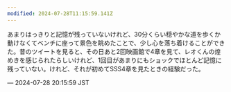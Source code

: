 ```yaml
---
modified: 2024-07-28T11:15:59.141Z
---
```


<p>あまりはっきりと記憶が残っていないけれど、30分くらい穏やかな道を歩くか動けなくてベンチに座って景色を眺めたことで、少し心を落ち着けることができた。昔のツイートを見ると、その日あと2回映画館で4章を見て、レオくんの煌めきを感じられたらしいけれど、1回目があまりにもショックでほとんど記憶に残っていない。けれど、それが初めてSSS4章を見たときの経験だった。</p>

&mdash; 2024-07-28 20:15:59 JST

<!-- Original URL: https://mastodon.social/@sakuramochi0/112863828976759550-->
